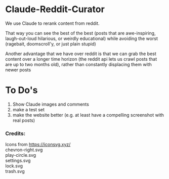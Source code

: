 # Claude-Reddit-Curator  
 
We use Claude to rerank content from reddit.

That way you can see the best of the best (posts that are awe-inspiring, laugh-out-loud hilarious, or weirdly educational) while avoiding the worst (ragebait, doomscroll'y, or just plain stupid)

Another advantage that we have over reddit is that we can grab the best content over a longer time horizon (the reddit api lets us crawl posts that are up to two months old), rather than constantly displacing them with newer posts




# To Do's

1. Show Claude images and comments
2. make a test set
3. make the website better (e.g. at least have a compelling screenshot with real posts)


### Credits:  
Icons from https://iconsvg.xyz/  
chevron-right.svg  
play-circle.svg  
settings.svg  
lock.svg  
trash.svg